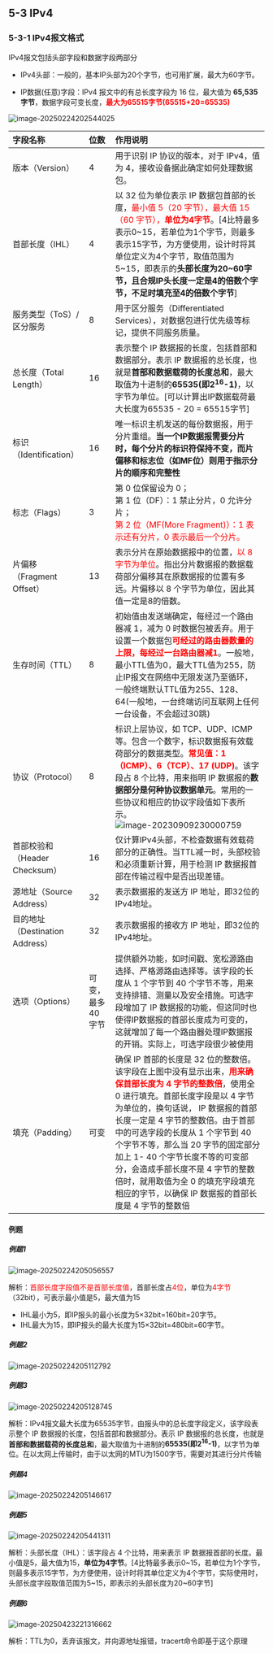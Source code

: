 ## 5-3 IPv4

### 5-3-1 IPv4报文格式

IPv4报文包括头部字段和数据字段两部分

- IPv4头部：一般的，基本IP头部为20个字节，也可用扩展，最大为60字节。

- IP数据(任意)字段：IPv4 报文中的有总长度字段为 16 位，最大值为 **65,535 字节**，数据字段可变长度，<font color="red">**最大为65515字节(65515+20=65535)**</font>

![image-20250224202544025](https://img.yatjay.top/md/20250224202544061.png)

| 字段名称                        | 位数               | 作用说明                                                     |
| :------------------------------ | :----------------- | :----------------------------------------------------------- |
| 版本（Version）                 | 4                  | 用于识别 IP 协议的版本，对于 IPv4，值为 4，接收设备据此确定如何处理数据包。 |
| 首部长度（IHL）                 | 4                  | 以 32 位为单位表示 IP 数据包首部的长度，<font color="red">最小值 5（20 字节），最大值 15（60 字节），**单位为4字节**</font>。[4比特最多表示0~15，若单位为1个字节，则最多表示15字节，为方便使用，设计时将其单位定义为4个字节，取值范围为5~15，即表示的**头部长度为20~60字节，且合规IP头长度一定是4的倍数个字节，不足时填充至4的倍数个字节**] |
| 服务类型（ToS）/区分服务        | 8                  | 用于区分服务（Differentiated Services），对数据包进行优先级等标记，提供不同服务质量。 |
| 总长度（Total Length）          | 16                 | 表示整个 IP 数据报的长度，包括首部和数据部分。表示 IP 数据报的总长度，也就是**首部和数据载荷的长度总和**，最大取值为十进制的**65535(即2<sup>16</sup>-1)**，以字节为单位。[可以计算出IP数据载荷最大长度为65535 - 20 = 65515字节] |
| 标识（Identification）          | 16                 | 唯一标识主机发送的每份数据报，用于分片重组。**当一个IP数据报需要分片时，每个分片的标识符保持不变，而片偏移和标志位（如MF位）则用于指示分片的顺序和完整性** |
| 标志（Flags）                   | 3                  | 第 0 位保留设为 0；<br/>第 1 位（DF）：1 禁止分片，0 允许分片；<br/><font color="red">第 2 位（MF(More Fragment)）：1 表示还有分片，0 表示最后一个分片。</font> |
| 片偏移（Fragment Offset）       | 13                 | 表示分片在原始数据报中的位置，<font color="red">以 8 字节为单位</font>。指出分片数据报的数据载荷部分偏移其在原数据报的位置有多远。片偏移以 8 个字节为单位，因此其值一定是8的倍数。 |
| 生存时间（TTL）                 | 8                  | 初始值由发送端确定，每经过一个路由器减 1，减为 0 时数据包被丢弃。用于设置一个数据包<font color="red">**可经过的路由器数量的上限，每经过一台路由器减1**</font>。一般地，最小TTL值为0，最大TTL值为255，防止IP报文在网络中无限发送乃至循环，一般终端默认TTL值为255、128、64(一般地，一台终端访问互联网上任何一台设备，不会超过30跳) |
| 协议（Protocol）                | 8                  | 标识上层协议，如 TCP、UDP、ICMP 等。包含一个数字，标识数据报有效载荷部分的数据类型。<font color="red">**常见值：1（ICMP）、6（TCP）、17 (UDP)**</font>。该字段占 8 个比特，用来指明 IP 数据报的**数据部分是何种协议数据单元**。常用的一些协议和相应的协议字段值如下表所示。<br/>![image-20230909230000759](https://img.yatjay.top/md/image-20230909230000759.png) |
| 首部校验和（Header Checksum）   | 16                 | 仅计算IPv4头部，不检查数据有效载荷部分的正确性。当TTL减一时，头部校验和必须重新计算，用于检测 IP 数据报首部在传输过程中是否出现差错。 |
| 源地址（Source Address）        | 32                 | 表示数据报的发送方 IP 地址，即32位的IPv4地址。               |
| 目的地址（Destination Address） | 32                 | 表示数据报的接收方 IP 地址，即32位的IPv4地址。               |
| 选项（Options）                 | 可变，最多 40 字节 | 提供额外功能，如时间戳、宽松源路由选择、严格源路由选择等。该字段的长度从 1 个字节到 40 个字节不等，用来支持排错、测量以及安全措施。可选字段增加了 IP 数据报的功能，但这同时也使得IP数据报的首部长度成为可变的，这就增加了每一个路由器处理IP数据报的开销。实际上，可选字段很少被使用 |
| 填充（Padding）                 | 可变               | 确保 IP 首部的长度是 32 位的整数倍。该字段在上图中没有显示出来，<font color="red">**用来确保首部长度为 4 字节的整数倍**</font>，使用全 0 进行填充。首部长度字段是以 4 字节为单位的，换句话说， IP 数据报的首部长度一定是 4 字节的整数倍。由于首部中的可选字段的长度从 1 个字节到 40 个字节不等，那么当 20 字节的固定部分加上 1- 40 个字节长度不等的可变部分，会造成手部长度不是 4 字节的整数倍时，就用取值为全 0 的填充字段填充相应的字节，以确保 IP 数据报的首部长度是 4 字节的整数倍 |

#### 例题

##### 例题1 

![image-20250224205056557](https://img.yatjay.top/md/20250224205056590.png)

解析：<font color="red">首部长度字段值不是首部长度值</font>，首部长度占<font color="red">4位</font>，单位为<font color="red">4字节</font>（32bit），可表示最小值是5，最大值为15

- IHL最小为5，即IP报头的最小长度为5×32bit=160bit=20字节。
- IHL最大为15，即IP报头的最大长度为15×32bit=480bit=60字节。

##### 例题2

![image-20250224205112792](https://img.yatjay.top/md/20250224205112824.png)

##### 例题3

![image-20250224205128745](https://img.yatjay.top/md/20250224205128777.png)

解析：IPv4报文最大长度为65535字节，由报头中的总长度字段定义，该字段表示整个 IP 数据报的长度，包括首部和数据部分。表示 IP 数据报的总长度，也就是**首部和数据载荷的长度总和**，最大取值为十进制的**65535(即2<sup>16</sup>-1)**，以字节为单位。在以太网上传输时，由于以太网的MTU为1500字节，需要对其进行分片传输

##### 例题4

![image-20250224205146617](https://img.yatjay.top/md/20250224205146655.png)

##### 例题5

![image-20250224205441311](https://img.yatjay.top/md/20250224205441350.png)

解析：头部长度（IHL）：该字段占 4 个比特，用来表示 IP 数据报首部的长度。最小值是5，最大值为15，**单位为4字节**。[4比特最多表示0~15，若单位为1个字节，则最多表示15字节，为方便使用，设计时将其单位定义为4个字节，实际使用时，头部长度字段取值范围为5~15，即表示的头部长度为20~60字节]

##### 例题6

![image-20250423221316662](https://img.yatjay.top/md/20250423221316709.png)

解析：TTL为0，丢弃该报文，并向源地址报错，tracert命令即基于这个原理